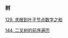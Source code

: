 ### 树

<a href="all_note/129.求根到叶子节点数字之和.md">129. 求根到叶子节点数字之和</a>

<a href="all_note/144.二叉树的前序遍历.md">144. 二叉树的前序遍历</a>

